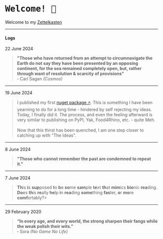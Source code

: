 # <kbd>Welcome! 👋</kbd>

Welcome to my [Zettelkasten]()

---
#### Logs
22 June 2024
>	**"Those who have returned from an attempt to circumnavigate the Earth do not say they have been presented by an opposing continent, for the sea remained completely open, but, rather through want of resolution & scarcity of provisions"**
    <br>&hyphen; Carl Sagan *(Cosmos)*
---
19 June 2024
>	I published my first <a href="https://www.nuget.org/packages/RhinoCommon.Extensions.Dotbim/1.0.0" target="_blank">nuget package &#x1F865;</a>. This is something I have been yearning to do for a long time - hindered by self rejecting my ideas. Today, I finally did it. The process, and even the feeling afterward is very similar to publishing on PyPI, Yak, Food4Rhino, etc. - quite Meh.<br><br>Now that this thirst has been quenched, I am one step closer to catching up with "The Ideas".
---
8 June 2024
>	**"Those who cannot remember the past are condemned to repeat it."**
---
7 June 2024
>	**Th**is **i**s **sup**posed **t**o **b**e **so**me **sam**ple **te**xt **th**at **mim**ics **bio**nic **rea**ding. **Do**es **th**is **re**ally **he**lp **i**n **rea**ding **some**thing **fas**ter, **o**r **mo**re **comf**ortably?>	
---
29 February 2020
>	**“In every age, and every world, the strong sharpen their fangs while the weak polish their wits.”**
>	<br>&hyphen; Sora *(No Game No Life)*
